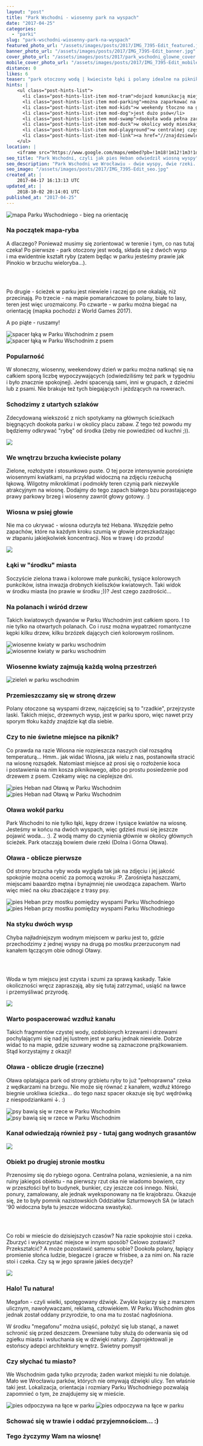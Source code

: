 ```yaml
---
layout: "post"
title: "Park Wschodni - wiosenny park na wyspach"
date: "2017-04-25"
categories:
  - "parki"
slug: "park-wschodni-wiosenny-park-na-wyspach"
featured_photo_url: "/assets/images/posts/2017/IMG_7395-Edit_featured.jpg"
banner_photo_url: "/assets/images/posts/2017/IMG_7395-Edit_banner.jpg"
cover_photo_url: "/assets/images/posts/2017/park_wschodni_glowne_cover.jpg"
mobile_cover_photo_url: "/assets/images/posts/2017/IMG_7395-Edit_mobile_cover.jpg"
distance: 0
likes: 6
teaser: "park otoczony wodą | kwieciste łąki i polany idealne na piknik | megafony do posiedzenia"
hints: |
    <ul class="post-hints-list">
      <li class="post-hints-list-item mod-tram">dojazd komunikacją miejską<br><a href="//jakdojade.pl/wroclaw/trasa/?tn=Park%20Wschodni&tc=51.0849246:17.0755004" target="_blank">sprawdź na jakdojadę.pl</a></li>
      <li class="post-hints-list-item mod-parking">można zaparkować na małym parkingu zaraz przy parku (w ładne dni bywa tłoczno)</li>
      <li class="post-hints-list-item mod-kids">w weekendy tłoczno na głównych traktach</li>
      <li class="post-hints-list-item mod-dog">jest dużo psów</li>
      <li class="post-hints-list-item mod-swamp">dookoła woda pełna zarośli</li>
      <li class="post-hints-list-item mod-duck">w okolicy wody mieszkają kaczki</li>
      <li class="post-hints-list-item mod-playground">w centralnej części parku staw, a obok plac zabaw</li>
      <li class="post-hints-list-item mod-link"><a href="//znajdzsiewlesie.pl/park-wschodni/" target="_blank">strona biegu na orientację w parku<a></li>
    </ul>
location: |
    <iframe src="https://www.google.com/maps/embed?pb=!1m18!1m12!1m3!1d40097.38126737104!2d17.06898553057265!3d51.0884142828499!2m3!1f0!2f0!3f0!3m2!1i1024!2i768!4f13.1!3m3!1m2!1s0x470fc2bf9a496119%3A0x58e08dd5a523ba5a!2sPark+Wschodni!5e0!3m2!1sen!2spl!4v1492888596828"></iframe>
seo_title: "Park Wschodni, czyli jak pies Heban odwiedził wiosną wyspy"
seo_description: "Park Wschodni we Wrocławiu - dwie wyspy, dwie rzeki. Do tego mnóstwo kwiatów i soczystej zieleni. Tu słychać przyrodę!"
seo_image: "/assets/images/posts/2017/IMG_7395-Edit_seo.jpg"
created_at: |
    2017-04-17 16:13:13 UTC
updated_at: |
    2018-10-02 20:14:01 UTC
published_at: "2017-04-25"
---
```


<section class="post-section">
  <div class="post-section-photo">
    <img src="{{ '/assets/images/posts/2017/IMG_7264.jpg' | relative_url }}" alt="mapa Parku Wschodniego -&nbsp;bieg na orientację">
  </div>
  <div class="post-section-wrapper">
    <section class="post-section-content">
      <h1>Na początek mapa-ryba&nbsp;</h1>
      <p>A dlaczego? Ponieważ musimy się zorientować w&nbsp;terenie i&nbsp;tym, co nas tutaj czeka! Po pierwsze -&nbsp;park otoczony jest wodą, składa się z&nbsp;dwóch wysp i&nbsp;ma ewidentnie kształt ryby (zatem będąc w&nbsp;parku jesteśmy prawie jak Pinokio w&nbsp;brzuchu wieloryba...).</p>
    </section>
    <section class="post-section-content">
      <h1><br></h1>
      <p>Po drugie -&nbsp;ścieżek w&nbsp;parku jest niewiele i&nbsp;raczej go one okalają, niż przecinają. Po trzecie -&nbsp;na mapie pomarańczowe to polany, białe to lasy, teren jest więc urozmaicony. Po czwarte -&nbsp;w parku można biegać na orientację (mapka pochodzi z&nbsp;World Games 2017).</p><p>A po piąte -&nbsp;ruszamy!&nbsp;</p>
    </section>
  </div>
</section>
<section class="post-section">
  <div class="post-section-photo">
    <img class="desktop" src="{{ '/assets/images/posts/2017/IMG_7265-Edit.jpg' | relative_url }}" alt="spacer łąką w&nbsp;Parku Wschodnim z&nbsp;psem">
    <img class="mobile" src="{{ '/assets/images/posts/2017/IMG_7265-Edit_cropped.jpg' | relative_url }}" alt="spacer łąką w&nbsp;Parku Wschodnim z&nbsp;psem">
  </div>
  <div class="post-section-wrapper">
    <section class="post-section-content">
      <h1>Popularność</h1>
      <p>W słoneczny, wiosenny, weekendowy dzień w&nbsp;parku można natknąć się na całkiem sporą liczbę wypoczywających (odwiedziliśmy też park w&nbsp;tygodniu i&nbsp;było znacznie spokojnej). Jedni spacerują sami, inni w&nbsp;grupach, z&nbsp;dziećmi lub z&nbsp;psami. Nie brakuje też tych biegających i&nbsp;jeżdzących na rowerach.</p>
    </section>
    <section class="post-section-content">
      <h1>Schodzimy z&nbsp;utartych szlaków</h1>
      <p>Zdecydowaną wiekszość z&nbsp;nich spotykamy na głównych ścieżkach bięgnących dookoła parku i&nbsp;w okolicy placu zabaw. Z&nbsp;tego też powodu my będziemy odkrywać "rybę" od środka (żeby nie powiedzieć od kuchni ;)).</p>
    </section>
  </div>
</section>
<section class="post-section">
  <div class="post-section-photo">
    <img src="{{ '/assets/images/posts/2017/IMG_7379.jpg' | relative_url }}">
  </div>
  <div class="post-section-wrapper">
    <section class="post-section-content">
      <h1>We wnętrzu brzucha kwieciste polany</h1>
      <p>Zielone, rozłożyste i&nbsp;stosunkowo puste. O&nbsp;tej porze intensywnie porośnięte wiosennymi kwiatkami, na przykład widoczną na zdjęciu rzeżuchą łąkową.&nbsp;Wilgotny mikroklimat i&nbsp;podmokły teren czynią park niezwykle atrakcyjnym na wiosnę. Dodajmy do tego zapach białego bzu porastającego prawy parkowy brzeg i&nbsp;wiosenny zawrót głowy gotowy. :)</p>
    </section>
    <section class="post-section-content">
      <h1>Wiosna w&nbsp;psiej głowie</h1>
      <p>Nie ma co ukrywać -&nbsp;wiosna odurzyła też Hebana. Wszędzie pełno zapachów, które na każdym kroku szumią w&nbsp;głowie przeszkadzając w&nbsp;złapaniu jakiejkolwiek koncentracji. Nos w&nbsp;trawę i&nbsp;do przodu!<br></p>
    </section>
  </div>
</section>
<section class="post-section">
  <div class="post-section-photo">
    <img src="{{ '/assets/images/posts/2017/IMG_7301.jpg' | relative_url }}">
  </div>
  <div class="post-section-wrapper">
    <section class="post-section-content">
      <h1>Łąki w&nbsp;"środku" miasta</h1>
      <p>Soczyście zielona trawa i&nbsp;kolorowe małe punkciki, tysiące kolorowych punkcików, istna inwazja drobnych kieliszków kwiatowych. Taki widok w&nbsp;środku miasta (no prawie w&nbsp;środku ;))? Jest czego zazdrościć...</p>
    </section>
    <section class="post-section-content">
      <h1>Na polanach i&nbsp;wśród drzew</h1>
      <p>Takich kwiatowych dywanów w&nbsp;Parku Wschodnim jest całkiem sporo. I&nbsp;to nie tylko na otwartych polanach. Co i&nbsp;rusz można wypatrzeć romantyczne kępki kilku drzew, kilku brzózek dających cień kolorowym roślinom.</p>
    </section>
  </div>
</section>
<section class="post-section">
  <div class="post-section-photo">
    <img class="desktop" src="{{ '/assets/images/posts/2017/IMG_7286.jpg' | relative_url }}" alt="wiosenne kwiaty w&nbsp;parku wschodnim">
    <img class="mobile" src="{{ '/assets/images/posts/2017/IMG_7286_cropped.jpg' | relative_url }}" alt="wiosenne kwiaty w&nbsp;parku wschodnim">
  </div>
  <div class="post-section-wrapper">
    <section class="post-section-content mod-single">
      <h1>Wiosenne kwiaty zajmują każdą wolną przestrzeń</h1>
    </section>
  </div>
</section>
<section class="post-section">
  <div class="post-section-photo">
    <img src="{{ '/assets/images/posts/2017/IMG_7351.jpg' | relative_url }}" alt="zieleń w&nbsp;parku wschodnim">
  </div>
  <div class="post-section-wrapper">
    <section class="post-section-content">
      <h1>Przemieszczamy się w&nbsp;stronę drzew</h1>
     <p>Polany otoczone są wyspami drzew, najczęściej są to "rzadkie", przejrzyste laski. Takich miejsc, drzewnych wysp, jest w&nbsp;parku sporo, więc nawet przy sporym tłoku każdy znajdzie kąt dla siebie.</p>
    </section>
    <section class="post-section-content">
      <h1>Czy to nie świetne miejsce na piknik?</h1>
     <p>Co prawda na razie Wiosna nie rozpieszcza naszych ciał rozsądną temperaturą... Hmm.. jak widać Wiosna, jak wielu z&nbsp;nas, postanowiła stracić na wiosnę rozsądek. Natomiast miejsce aż prosi się o&nbsp;rozłożenie koca i&nbsp;postawienia na nim kosza piknikowego, albo po prostu posiedzenie pod drzewem z&nbsp;psem. Czekamy więc na cieplejsze dni.</p>
    </section>
  </div>
</section>
<section class="post-section">
  <div class="post-section-photo">
    <img class="desktop" src="{{ '/assets/images/posts/2017/IMG_7342.jpg' | relative_url }}" alt="pies Heban nad Oławą w&nbsp;Parku Wschodnim">
    <img class="mobile" src="{{ '/assets/images/posts/2017/IMG_7342_cropped.jpg' | relative_url }}" alt="pies Heban nad Oławą w&nbsp;Parku Wschodnim">
  </div>
  <div class="post-section-wrapper">
    <section class="post-section-content">
      <h1>Oława wokół parku</h1>
      <p>Park Wschodni to nie tylko łąki, kępy drzew i&nbsp;tysiące kwiatów na wiosnę. Jesteśmy w&nbsp;końcu na dwóch wyspach, więc gdzieś musi się jeszcze pojawić woda... :). Z wodą mamy do czynienia głównie w&nbsp;okolicy głównych ścieżek. Park otaczają bowiem dwie rzeki (Dolna i&nbsp;Górna Oława).</p>
    </section>
    <section class="post-section-content">
      <h1>Oława -&nbsp;oblicze pierwsze</h1>
      <p>Od strony brzucha ryby woda wygląda tak jak na zdjęciu i&nbsp;jej jakość spokojnie można ocenić za pomocą wzroku :P. Zarośnięta haszczami, miejscami baaardzo mętna i&nbsp;bynajmniej nie uwodząca zapachem. Warto więc mieć na oku zbaczające z&nbsp;trasy psy.</p>
    </section>
  </div>
</section>
<section class="post-section">
  <div class="post-section-photo">
    <img class="desktop" src="{{ '/assets/images/posts/2017/IMG_7395-Edit.jpg' | relative_url }}" alt="pies Heban przy mostku pomiędzy wyspami Parku Wschodniego">
    <img class="mobile" src="{{ '/assets/images/posts/2017/IMG_7395-Edit_cropped.jpg' | relative_url }}" alt="pies Heban przy mostku pomiędzy wyspami Parku Wschodniego">
  </div>
  <div class="post-section-wrapper">
    <section class="post-section-content">
      <h1>Na styku dwóch wysp</h1>
      <p>Chyba najładniejszym wodnym miejscem w&nbsp;parku jest to, gdzie przechodzimy z&nbsp;jednej wyspy na drugą po mostku przerzuconym nad kanałem łączącym obie odnogi Oławy.</p>
    </section>
    <section class="post-section-content">
      <h1><br></h1>
      <p>Woda w&nbsp;tym miejscu jest czysta i&nbsp;szumi za sprawą kaskady. Takie okoliczności wręcz zapraszają, aby się tutaj zatrzymać, usiąść na ławce i&nbsp;przemyśliwać przyrodę.</p>
    </section>
  </div>
</section>
<section class="post-section">
  <div class="post-section-photo">
    <img src="{{ '/assets/images/posts/2017/IMG_7391.jpg' | relative_url }}">
  </div>
  <div class="post-section-wrapper">
    <section class="post-section-content">
      <h1>Warto pospacerować wzdłuż kanału</h1>
      <p>Takich fragmentów czystej wody, ozdobionych krzewami i&nbsp;drzewami pochylającymi się nad jej lustrem jest w&nbsp;parku jednak niewiele. Dobrze widać to na mapie, gdzie szuwary wodne są zaznaczone prążkowaniem. Stąd korzystajmy z&nbsp;okazji!</p>
    </section>
    <section class="post-section-content">
      <h1>Oława -&nbsp;oblicze drugie (rzeczne)</h1>
      <p>Oława oplatająca park od strony grzbietu ryby to już "pełnoprawna" rzeka z&nbsp;wędkarzami na brzegu. Nie może się równać z&nbsp;kanałem, wzdłuż którego biegnie urokliwa ścieżka... do tego nasz spacer okazuje się być wędrówką z&nbsp;niespodziankami ↓.  :)</p>
    </section>
  </div>
</section>
<section class="post-section">
  <div class="post-section-photo">
    <img class="desktop" src="{{ '/assets/images/posts/2017/IMG_7353.jpg' | relative_url }}" alt="psy bawią&nbsp;się w&nbsp;rzece w&nbsp;Parku Wschodnim">
    <img class="mobile" src="{{ '/assets/images/posts/2017/IMG_7353_cropped.jpg' | relative_url }}" alt="psy bawią&nbsp;się w&nbsp;rzece w&nbsp;Parku Wschodnim">
  </div>
  <div class="post-section-wrapper">
    <section class="post-section-content mod-single">
      <h1>Kanał odwiedzają również psy -&nbsp;tutaj gang wodnych grasantów</h1>
    </section>
  </div>
</section>
<section class="post-section">
  <div class="post-section-photo">
    <img src="{{ '/assets/images/posts/2017/IMG_7363.jpg' | relative_url }}">
  </div>
  <div class="post-section-wrapper">
    <section class="post-section-content">
      <h1>Obiekt po drugiej stronie mostku</h1>
      <p>Przenosimy się do rybiego ogona. Centralna polana, wzniesienie, a&nbsp;na nim ruiny jakiegoś obiektu -&nbsp;na pierwszy rzut oka nie wiadomo bowiem, czy w&nbsp;przeszłości był to budynek, bunkier, czy jeszcze coś innego. Niski, ponury, zamalowany, ale jednak wyeksponowany na tle krajobrazu. Okazuje się, że to były pomnik nazistowskich Oddziałów Szturmowych SA (w&nbsp;latach '90 widoczna była tu jeszcze widoczna swastyka).</p>
    </section>
    <section class="post-section-content">
      <h1><br></h1>
      <p>Co robi w&nbsp;mieście do dzisiejszych czasów? Na razie spokojnie stoi i&nbsp;czeka. Zburzyć i&nbsp;wykorzystać miejsce w&nbsp;innym sposób? Celowo zostawić? Przekształcić? A&nbsp;może pozostawić samemu sobie? Dookoła polany, łapiący promienie słońca ludzie, biegacze i&nbsp;gracze w&nbsp;frisbee, a&nbsp;za nimi on. Na razie stoi i&nbsp;czeka. Czy są w&nbsp;jego sprawie jakieś decyzje?</p>
    </section>
  </div>
</section>
<section class="post-section">
  <div class="post-section-photo">
    <img src="{{ '/assets/images/posts/2017/IMG_7364.jpg' | relative_url }}">
  </div>
  <div class="post-section-wrapper">
    <section class="post-section-content">
      <h1>Halo! Tu natura!</h1>
      <p>Megafon -&nbsp;czyli wielki, spotęgowany dźwięk. Zwykle kojarzy się z&nbsp;marszem ulicznym, nawoływaczami, reklamą, człowiekiem. W&nbsp;Parku Wschodnim głos jednak został oddany przyrodzie, to ona ma tu zostać nagłośniona.&nbsp;</p><p>W środku "megafonu" można usiąść, położyć się lub stanąć, a&nbsp;nawet schronić się przed deszczem. Drewniane tuby służą do oderwania się od zgiełku miasta i&nbsp;wsłuchania się w&nbsp;dźwięki natury. &nbsp;Zaprojektowali je estońscy adepci architektury wnętrz. Świetny pomysł!</p>
    </section>
    <section class="post-section-content">
      <h1>Czy słychać tu miasto?</h1>
      <p>We Wschodnim gada tylko przyroda; żaden warkot miejski tu nie dolatuje. Mało we Wrocławiu parków, których nie omywają dźwięki ulicy. Ten właśnie taki jest. Lokalizacja, orientacja i&nbsp;rozmiary Parku Wschodniego pozwalają zapomnieć o&nbsp;tym, że znajdujemy się w&nbsp;mieście.</p>
    </section>
  </div>
</section>
<section class="post-section">
  <div class="post-section-photo">
    <img class="desktop" src="{{ '/assets/images/posts/2017/IMG_7404.jpg' | relative_url }}" alt="pies odpoczywa na łące w&nbsp;parku">
    <img class="mobile" src="{{ '/assets/images/posts/2017/IMG_7404_cropped.jpg' | relative_url }}" alt="pies odpoczywa na łące w&nbsp;parku">
  </div>
  <div class="post-section-wrapper">
    <section class="post-section-content mod-single">
      <h1>Schować się w&nbsp;trawie i&nbsp;oddać przyjemnościom... :)<br><br>Tego życzymy Wam na wiosnę!</h1>
    </section>
  </div>
</section>

